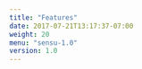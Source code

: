 ```yaml
---
title: "Features"
date: 2017-07-21T13:17:37-07:00
weight: 20
menu: "sensu-1.0"
version: 1.0
---
```



